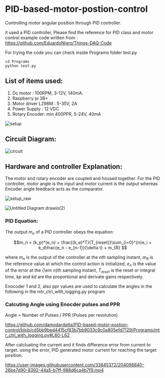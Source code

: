# PID-based-motor-postion-control
Controlling motor angular position through PID controller.

it used a PID controller, Please find the reference for PID class and motor control example code written from : https://github.com/EduardoNigro/Things-DAQ-Code

For trying the code you can check inside Programs folder test.py

    cd Programs
    python test.py

## List of items used:
1) Dc motor : 100RPM, 3-12V, 140mA.
2) Raspberry pi 3B+
3) Motor driver L298M : 5-35V, 2A
4) Power Supply : 12 VDC
5) Rotary Encoder: min 400PPR, 5-24V, 40mA

![setup](https://user-images.githubusercontent.com/33845372/203396730-39b56581-41cd-4ea2-a9ea-ebb113f86981.png)

## Circuit Diagram:

![circuit](https://user-images.githubusercontent.com/33845372/203396927-27ed0dfb-df00-4f82-9bfe-efe0f2bb7ff1.jpeg)

## Hardware and controller Explanation: 

The motor and rotary encoder are coupled and housed together. For the PID controller, motor angle is the input and motor current is the output whereas Encoder angle feedback acts as the comparator.

![setup_raw](https://user-images.githubusercontent.com/33845372/203401452-c480c8dc-db60-4d90-b4b7-5d24c56b43fe.jpeg)

![Untitled Diagram drawio(2)](https://user-images.githubusercontent.com/33845372/203536631-873996b6-c4e5-491f-ab9f-4e20f51ce0dd.png)

### PID Equation:
 The output $m_n$ of a PID controller obeys the equation:
 
 $$m_n  = (k_p)*(e_n)  + \frac{(k_e)*T}{T_{reset}}\sum_{i=0}^{n}e_i  + k_d\frac{e_n - e_{n-1}}{\delta t} + m_{R} $$
 
 where $m_n$ is the output of the controller at the ${n}th$ sampling instant, $m_R$ is the reference value at which the control action is initialized, $e_n$ is the value of the error at the {\em n}th sampling instant, $T_{reset}$ is the reset or integral time, $kp$ and $kd$ are the proportional and derivate gains respectively.


Enocoder 1 and 2, also ppr values are used to calculate the angles in the following in the mtr_ctrl_with_logging.py program

### Calcuting Angle using Enocder pulses and PPR

Angle = Number of Pulses / PPR (Pulses per revolution)

https://github.com/damodardatta/PID-based-motor-postion-control/blob/cd5bb9bed4415cf83b7bb9033c9c0a805efd7129/Programs/mtr_ctrl_with_logging.py#L60-L62

After calcluating the current and it finds difference error from current to target. using the error, PID generated motor current for reaching the target position.

https://user-images.githubusercontent.com/33845372/204098840-26be7d90-8392-44a5-b7ff-988d6ca4b7f9.mp4




